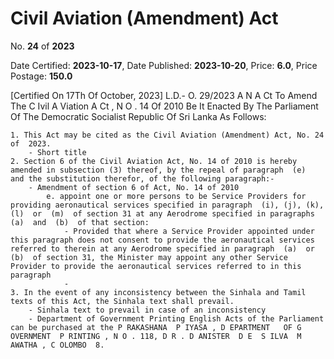 # Civil  Aviation  (Amendment) Act

No. **24** of **2023**

Date Certified: **2023-10-17**, Date Published: **2023-10-20**, Price: **6.0**, Price Postage: **150.0**

[Certified On 17Th Of October, 2023]
L.D.- O. 29/2023
A N  A Ct   To   Amend   The  C Ivil  A Viation  A Ct , N O . 14  Of  2010
Be It Enacted By The Parliament Of The Democratic Socialist Republic Of Sri Lanka As Follows:

    1. This Act may be cited as the Civil Aviation (Amendment) Act, No. 24 of  2023.
        - Short title
    2. Section 6 of the Civil Aviation Act, No. 14 of 2010 is hereby amended in subsection (3) thereof, by the repeal of paragraph  (e)  and the substitution therefor, of the following paragraph:-
        - Amendment of section 6 of Act, No. 14 of 2010
            e. appoint one or more persons to be Service Providers for providing aeronautical services specified in paragraph  (i), (j), (k), (l)  or  (m)  of section 31 at any Aerodrome specified in paragraphs  (a)  and  (b)  of that section:
                - Provided that where a Service Provider appointed under this paragraph does not consent to provide the aeronautical services referred to therein at any Aerodrome specified in paragraph  (a)  or  (b)  of section 31, the Minister may appoint any other Service Provider to provide the aeronautical services referred to in this paragraph
                - 
    3. In the event of any inconsistency between the Sinhala and Tamil texts of this Act, the Sinhala text shall prevail.
        - Sinhala text to prevail in case of an inconsistency
        - Department of Government Printing English Acts of the Parliament can be purchased at the P RAKASHANA  P IYASA , D EPARTMENT   OF G OVERNMENT  P RINTING , N O . 118, D R . D ANISTER  D E  S ILVA  M AWATHA , C OLOMBO  8.
